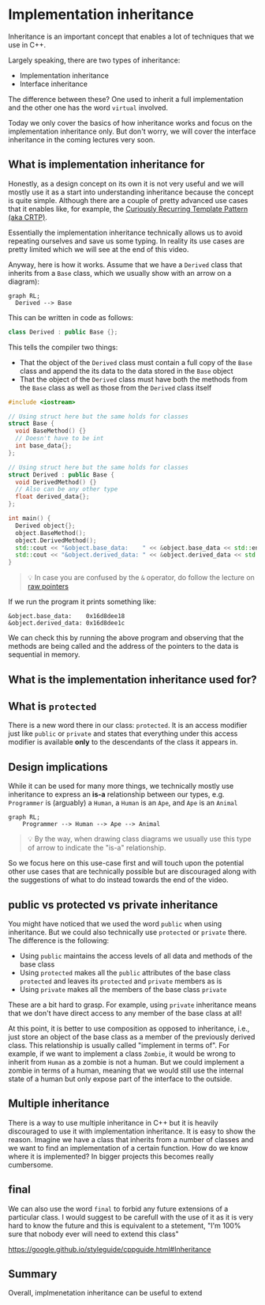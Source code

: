 # Implementation inheritance

Inheritance is an important concept that enables a lot of techniques that we use in C++.

Largely speaking, there are two types of inheritance:
- Implementation inheritance
- Interface inheritance

The difference between these? One used to inherit a full implementation and the other one has the word `virtual` involved.

Today we only cover the basics of how inheritance works and focus on the implementation inheritance only. But don't worry, we will cover the interface inheritance in the coming lectures very soon.

<!-- intro -->

## What is implementation inheritance for
Honestly, as a design concept on its own it is not very useful and we will mostly use it as a start into understanding inheritance because the concept is quite simple. Although there are a couple of pretty advanced use cases that it enables like, for example, the [Curiously Recurring Template Pattern (aka CRTP)](https://en.wikipedia.org/wiki/Curiously_recurring_template_pattern).

Essentially the implementation inheritance technically allows us to avoid repeating ourselves and save us some typing. In reality its use cases are pretty limited which we will see at the end of this video.

Anyway, here is how it works. Assume that we have a `Derived` class that inherits from a `Base` class, which we usually show with an arrow on a diagram):
```mermaid
graph RL;
  Derived --> Base
```
This can be written in code as follows:
```cpp
class Derived : public Base {};
```
This tells the compiler two things:
- That the object of the `Derived` class must contain a full copy of the `Base` class and append the its data to the data stored in the `Base` object
- That the object of the `Derived` class must have both the methods from the `Base` class as well as those from the `Derived` class itself


```cpp
#include <iostream>

// Using struct here but the same holds for classes
struct Base {
  void BaseMethod() {}
  // Doesn't have to be int
  int base_data{};
};

// Using struct here but the same holds for classes
struct Derived : public Base {
  void DerivedMethod() {}
  // Also can be any other type
  float derived_data{};
};

int main() {
  Derived object{};
  object.BaseMethod();
  object.DerivedMethod();
  std::cout << "&object.base_data:    " << &object.base_data << std::endl;
  std::cout << "&object.derived_data: " << &object.derived_data << std::endl;
}
```
> :bulb: In case you are confused by the `&` operator, do follow the lecture on [raw pointers](raw_pointers.md)

If we run the program it prints something like:
```
&object.base_data:    0x16d8dee18
&object.derived_data: 0x16d8dee1c
```



We can check this by running the above program and observing that the methods are being called and the address of the pointers to the data is sequential in memory.


## What is the implementation inheritance used for?


## What is `protected`
There is a new word there in our class: `protected`. It is an access modifier just like `public` or `private` and states that everything under this access modifier is available **only** to the descendants of the class it appears in.

## Design implications


While it can be used for many more things, we technically mostly use inheritance to express an **is-a** relationship between our types, e.g. `Programmer` is (arguably) a `Human`, a `Human` is an `Ape`, and `Ape` is an `Animal`

```mermaid
graph RL;
    Programmer --> Human --> Ape --> Animal
```

> :bulb: By the way, when drawing class diagrams we usually use this type of arrow to indicate the "is-a" relationship.

So we focus here on this use-case first and will touch upon the potential other use cases that are technically possible but are discouraged along with the suggestions of what to do instead towards the end of the video.

## public vs protected vs private inheritance
You might have noticed that we used the word `public` when using inheritance. But we could also technically use `protected` or `private` there. The difference is the following:
- Using `public` maintains the access levels of all data and methods of the base class
- Using `protected` makes all the `public` attributes of the base class `protected` and leaves its `protected` and `private` members as is
- Using `private` makes all the members of the base class `private`

These are a bit hard to grasp. For example, using `private` inheritance means that we don't have direct access to any member of the base class at all!

At this point, it is better to use composition as opposed to inheritance, i.e., just store an object of the base class as a member of the previously derived class. This relationship is usually called "implement in terms of". For example, if we want to implement a class `Zombie`, it would be wrong to inherit from `Human` as a zombie is not a human. But we could implement a zombie in terms of a human, meaning that we would still use the internal state of a human but only expose part of the interface to the outside.

## Multiple inheritance
There is a way to use multiple inheritance in C++ but it is heavily discouraged to use it with implementation inheritance. It is easy to show the reason. Imagine we have a class that inherits from a number of classes and we want to find an implementation of a certain function. How do we know where it is implemented? In bigger projects this becomes really cumbersome.

## final
We can also use the word `final` to forbid any future extensions of a particular class. I would suggest to be carefull with the use of it as it is very hard to know the future and this is equivalent to a stetement, "I'm 100% sure that nobody ever will need to extend this class"


https://google.github.io/styleguide/cppguide.html#Inheritance

## Summary
Overall, implmenetation inheritance can be useful to extend
